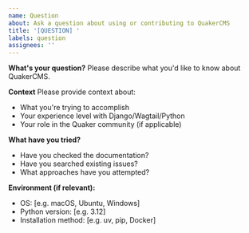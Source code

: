 ```yaml
---
name: Question
about: Ask a question about using or contributing to QuakerCMS
title: '[QUESTION] '
labels: question
assignees: ''
---
```


**What's your question?**
Please describe what you'd like to know about QuakerCMS.

**Context**
Please provide context about:
- What you're trying to accomplish
- Your experience level with Django/Wagtail/Python
- Your role in the Quaker community (if applicable)

**What have you tried?**
- Have you checked the documentation?
- Have you searched existing issues?
- What approaches have you attempted?

**Environment (if relevant):**
 - OS: [e.g. macOS, Ubuntu, Windows]
 - Python version: [e.g. 3.12]
 - Installation method: [e.g. uv, pip, Docker]
